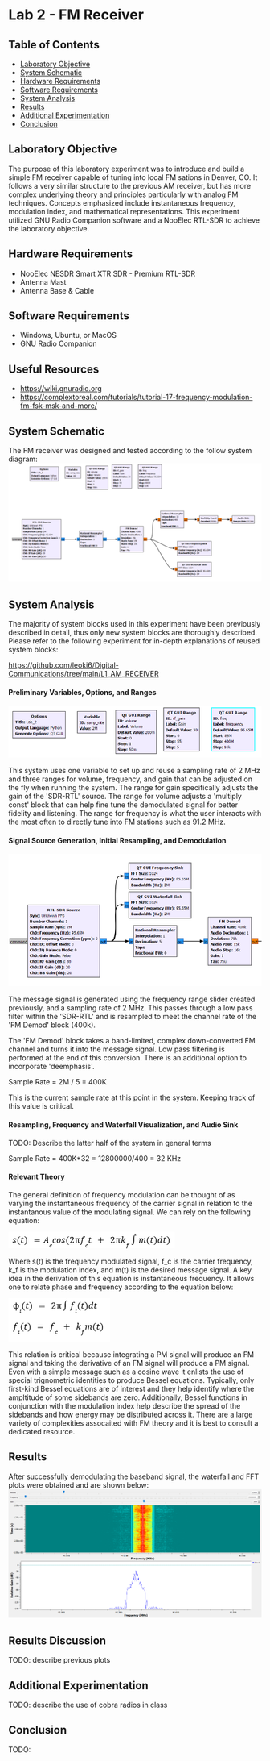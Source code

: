 # Lab 2 - FM Receiver

## Table of Contents
- [Laboratory Objective](#laboratory-objective)
- [System Schematic](#system-schematic)
- [Hardware Requirements](#technology-description)
- [Software Requirements](#technology-description)
- [System Analysis](#system-analysis)
- [Results](#results)
- [Additional Experimentation](#additional-experimentation)
- [Conclusion](#conclusion)

## Laboratory Objective
The purpose of this laboratory experiment was to introduce and build a simple FM receiver capable of tuning into local FM sations in Denver, CO. It follows a very similar structure to the previous AM receiver, but has more complex underlying theory and principles particularly with analog FM techniques. Concepts emphasized include instantaneous frequency, modulation index, and mathematical representations. This experiment utilized GNU Radio Companion software and a NooElec RTL-SDR to achieve the laboratory objective.

## Hardware Requirements
- NooElec NESDR Smart XTR SDR - Premium RTL-SDR
- Antenna Mast
- Antenna Base & Cable

## Software Requirements
- Windows, Ubuntu, or MacOS
- GNU Radio Companion

## Useful Resources
- https://wiki.gnuradio.org
- https://complextoreal.com/tutorials/tutorial-17-frequency-modulation-fm-fsk-msk-and-more/

## System Schematic
The FM receiver was designed and tested according to the follow system diagram:
![image](https://github.com/leoki6/Digital-Communications/blob/main/L2_FM_RECEIVER/General_System_Diagram/system_block_diagram.png)

## System Analysis
The majority of system blocks used in this experiment have been previously described in detail, thus only new system blocks are thoroughly described. Please refer to the following experiment for in-depth explanations of reused system blocks:

https://github.com/leoki6/Digital-Communications/tree/main/L1_AM_RECEIVER

#### Preliminary Variables, Options, and Ranges
![image](https://github.com/leoki6/Digital-Communications/blob/main/L2_FM_RECEIVER/Additional_Figures/prelim_vars.png)

This system uses one variable to set up and reuse a sampling rate of 2 MHz and three ranges for volume, frequency, and gain that can be adjusted on the fly when running the system. The range for gain specifically adjusts the gain of the 'SDR-RTL' source. The range for volume adjusts a 'multiply const' block that can help fine tune the demodulated signal for better fidelity and listening. The range for frequency is what the user interacts with the most often to directly tune into FM stations such as 91.2 MHz.

#### Signal Source Generation, Initial Resampling, and Demodulation
![image](https://github.com/leoki6/Digital-Communications/blob/main/L2_FM_RECEIVER/Additional_Figures/generation_resample_demod.png)

The message signal is generated using the frequency range slider created previously, and a sampling rate of 2 MHz. This passes through a low pass filter within the 'SDR-RTL' and is resampled to meet the channel rate of the 'FM Demod' block (400k).

The 'FM Demod' block takes a band-limited, complex down-converted FM channel and turns it into the message signal. Low pass filtering is performed at the end of this conversion. There is an additional option to incorporate 'deemphasis'. 

Sample Rate = 2M / 5 = 400K

This is the current sample rate at this point in the system. Keeping track of this value is critical.

#### Resampling, Frequency and Waterfall Visualization, and Audio Sink
TODO: Describe the latter half of the system in general terms

Sample Rate = 400K*32 = 12800000/400 = 32 KHz

#### Relevant Theory
The general definition of frequency modulation can be thought of as varying the instantaneous frequency of the carrier signal in relation to the instantanous value of the modulating signal. We can rely on the following equation:

![image](https://github.com/leoki6/Digital-Communications/blob/main/L2_FM_RECEIVER/Additional_Figures/mod_eqn_v2.png)

Where s(t) is the frequency modulated signal, f_c is the carrier frequency, k_f is the modulation index, and m(t) is the desired message signal. A key idea in the derivation of this equation is instantaneous frequency. It allows one to relate phase and frequency according to the equation below:

![image](https://github.com/leoki6/Digital-Communications/blob/main/L2_FM_RECEIVER/Additional_Figures/phase_freq_relation.png)

This relation is critical because integrating a PM signal will produce an FM signal and taking the derivative of an FM signal will produce a PM signal. Even with a simple message such as a cosine wave it enlists the use of special trignometric identities to produce Bessel equations. Typically, only first-kind Bessel equations are of interest and they help identify where the ampltitude of some sidebands are zero. Additionally, Bessel functions in conjunction with the modulation index help describe the spread of the sidebands and how energy may be distributed across it. There are a large variety of complexities assocaited with FM theory and it is best to consult a dedicated resource.

## Results
After successfully demodulating the baseband signal, the waterfall and FFT plots were obtained and are shown below:
![image](https://github.com/leoki6/Digital-Communications/blob/main/L2_FM_RECEIVER/Additional_Figures/demod_waterfall_fft.png)

## Results Discussion
TODO: describe previous plots

## Additional Experimentation
TODO: describe the use of cobra radios in class

## Conclusion
TODO:

